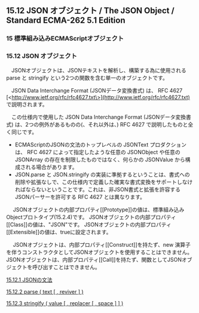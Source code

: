 15.12 JSON オブジェクト / The JSON Object / Standard ECMA-262 5.1 Edition
-------------------------------------------------------------------------

### 15 標準組み込みECMAScriptオブジェクト

### 15.12 JSON オブジェクト

　JSONオブジェクトは、JSONテキストを解析し、構築する為に使用される parse
と stringify という2つの関数を含む単一のオブジェクトです。

　JSON Data Interchange Format (JSONデータ変換書式) は、 RFC 4627
[\<http://www.ietf.org/rfc/rfc4627.txt\>](http://www.ietf.org/rfc/rfc4627.txt)
で説明されます。

　この仕様内で使用した JSON Data Interchange Format (JSONデータ変換書式)
は、2つの例外があるものの(、それ以外は、) RFC 4627
で説明したものと全く同じです。

-   ECMAScriptのJSONの文法のトップレベルの JSONText プロダクションは、
    RFC 4627 によって指定したような任意の JSONObject や任意の JSONArray
    の存在を制限したものではなく、何らかの JSONValue
    から構成される場合があります。
-   JSON.parse と JSON.stringify
    の実装に準拠するということは、書式への削除や拡張なしで、この仕様内で定義した確実な書式変換をサポートしなければならないということです。これは、非JSON書式と拡張を許容するJSONパーサーを許可する
    RFC 4627 とは異なります。

　
JSONオブジェクトの内部プロパティ[[Prototype]]の値は、標準組み込みObjectプロトタイプ(15.2.4)です。
JSONオブジェクトの内部プロパティ[[Class]]の値は、"JSON"です。
JSONオブジェクトの内部プロパティ[[Extensible]]の値は、trueに設定されます。

　 JSONオブジェクトは、内部プロパティ[[Construct]]を持たず、new
演算子を伴うコンストラクタとしてJSONオブジェクトを使用することはできません。
JSONオブジェクトは、内部プロパティ[[Call]]を持たず、関数としてJSONオブジェクトを呼び出すことはできません。

[15.12.1
JSONの文法](/hp/it/internet/homepage/script/ecmascript/ecma262_51/contents/15/15_12/15_12_1/ "JSONの文法")

[15.12.2 parse ( text [ , reviver ]
)](/hp/it/internet/homepage/script/ecmascript/ecma262_51/contents/15/15_12/15_12_2/ "parse ( text [ , reviver ] )")

[15.12.3 stringify ( value [ , replacer [ , space ] ]
)](/hp/it/internet/homepage/script/ecmascript/ecma262_51/contents/15/15_12/15_12_3/ "stringify ( value [ , replacer [ , space ] ] )")
